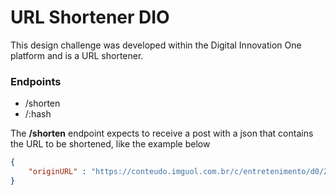 # URL Shortener DIO

This design challenge was developed within the Digital Innovation One platform and is a URL shortener.

### Endpoints

- /shorten
- /:hash

The **/shorten** endpoint expects to receive a post with a json that contains the URL to be shortened, like the example below

```JSON
{
	"originURL" : "https://conteudo.imguol.com.br/c/entretenimento/d0/2019/02/01/ilustracao-de-juan-pablo-machado-que-esta-no-canal-chilled-cow-1549031091954_v2_450x337.jpg"
}
```
